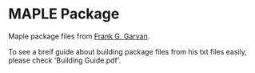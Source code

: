 # MAPLE Package
 Maple package files from [Frank G. Garvan](http://www.qseries.org/fgarvan/research.html).
 
 To see a breif guide about building package files from his txt files easily, please check 'Building Guide.pdf'.
